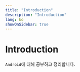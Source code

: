 ```yaml
---
title: "Introduction"
description: "Introduction"
lang: ko
showOnSidebar: true
---
```


# Introduction
`Android`에 대해 공부하고 정리합니다.